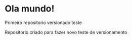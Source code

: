 # Ola mundo!
 Primeiro repositorio versionado teste

Repositorio criado para fazer novo teste de versionamento
